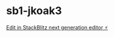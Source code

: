 # sb1-jkoak3

[Edit in StackBlitz next generation editor ⚡️](https://stackblitz.com/~/github.com/010101001100/sb1-jkoak3)